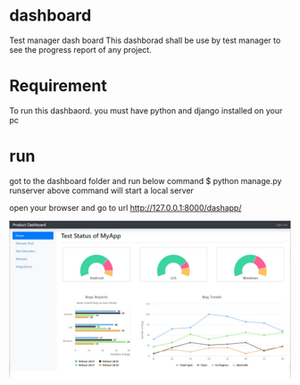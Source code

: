 # dashboard
Test manager dash board
This dashborad shall be use by test manager to see the progress report of any project.

# Requirement
To run this dashbaord. you must have python and django installed on your pc

# run 
got to the dashboard folder and run below command
$  python manage.py runserver
above command will start a local server

open your browser and go to url http://127.0.0.1:8000/dashapp/

![Screenshot](screenshot.jpg)
